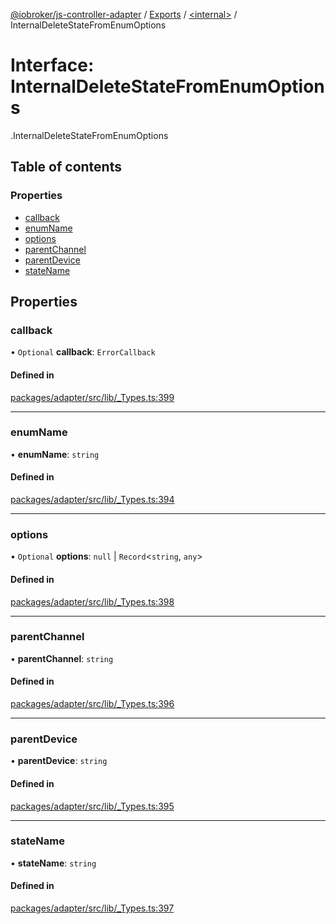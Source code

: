 [@iobroker/js-controller-adapter](../README.md) / [Exports](../modules.md) / [<internal\>](../modules/internal_.md) / InternalDeleteStateFromEnumOptions

# Interface: InternalDeleteStateFromEnumOptions

[<internal>](../modules/internal_.md).InternalDeleteStateFromEnumOptions

## Table of contents

### Properties

- [callback](internal_.InternalDeleteStateFromEnumOptions.md#callback)
- [enumName](internal_.InternalDeleteStateFromEnumOptions.md#enumname)
- [options](internal_.InternalDeleteStateFromEnumOptions.md#options)
- [parentChannel](internal_.InternalDeleteStateFromEnumOptions.md#parentchannel)
- [parentDevice](internal_.InternalDeleteStateFromEnumOptions.md#parentdevice)
- [stateName](internal_.InternalDeleteStateFromEnumOptions.md#statename)

## Properties

### callback

• `Optional` **callback**: `ErrorCallback`

#### Defined in

[packages/adapter/src/lib/_Types.ts:399](https://github.com/ioBroker/ioBroker.js-controller/blob/3e0001c1/packages/adapter/src/lib/_Types.ts#L399)

___

### enumName

• **enumName**: `string`

#### Defined in

[packages/adapter/src/lib/_Types.ts:394](https://github.com/ioBroker/ioBroker.js-controller/blob/3e0001c1/packages/adapter/src/lib/_Types.ts#L394)

___

### options

• `Optional` **options**: ``null`` \| `Record`<`string`, `any`\>

#### Defined in

[packages/adapter/src/lib/_Types.ts:398](https://github.com/ioBroker/ioBroker.js-controller/blob/3e0001c1/packages/adapter/src/lib/_Types.ts#L398)

___

### parentChannel

• **parentChannel**: `string`

#### Defined in

[packages/adapter/src/lib/_Types.ts:396](https://github.com/ioBroker/ioBroker.js-controller/blob/3e0001c1/packages/adapter/src/lib/_Types.ts#L396)

___

### parentDevice

• **parentDevice**: `string`

#### Defined in

[packages/adapter/src/lib/_Types.ts:395](https://github.com/ioBroker/ioBroker.js-controller/blob/3e0001c1/packages/adapter/src/lib/_Types.ts#L395)

___

### stateName

• **stateName**: `string`

#### Defined in

[packages/adapter/src/lib/_Types.ts:397](https://github.com/ioBroker/ioBroker.js-controller/blob/3e0001c1/packages/adapter/src/lib/_Types.ts#L397)
